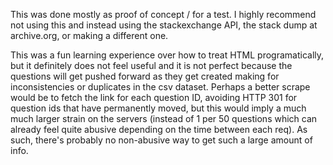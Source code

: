 This was done mostly as proof of concept / for a test. I highly recommend not using this and instead using the stackexchange API, the stack dump at archive.org, or making a different one.

This was a fun learning experience over how to treat HTML programatically, but it definitely does not feel useful and it is not perfect because the questions will get pushed forward as they get created making for inconsistencies or duplicates in the csv dataset. Perhaps a better scrape would be to fetch the link for each question ID, avoiding HTTP 301 for question ids that have permanently moved, but this would imply a much much larger strain on the servers (instead of 1 per 50 questions which can already feel quite abusive depending on the time between each req). As such, there's probably no non-abusive way to get such a large amount of info.